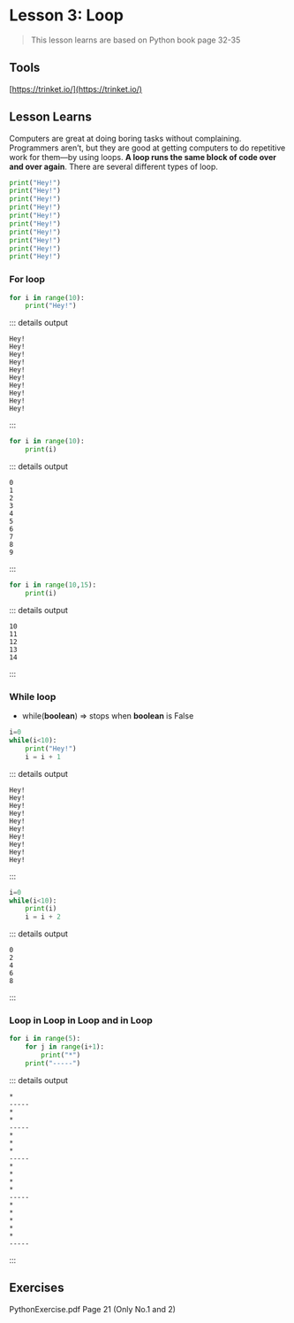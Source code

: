 # Lesson 3: Loop

> This lesson learns are based on Python book page 32-35

## Tools
[https://trinket.io/](https://trinket.io/)

## Lesson Learns

Computers are great at doing boring tasks without
complaining. Programmers aren’t, but they are good at
getting computers to do repetitive work for them—by
using loops. **A loop runs the same block of code over
and over again**. There are several different types of loop.
```python
print("Hey!")
print("Hey!")
print("Hey!")
print("Hey!")
print("Hey!")
print("Hey!")
print("Hey!")
print("Hey!")
print("Hey!")
print("Hey!")
```

### For loop

```python
for i in range(10):
    print("Hey!")
```
::: details output
```
Hey!
Hey!
Hey!
Hey!
Hey!
Hey!
Hey!
Hey!
Hey!
Hey!
```
:::


```python
for i in range(10):
    print(i)
```
::: details output
```
0
1
2
3
4
5
6
7
8
9
```
:::

```python
for i in range(10,15):
    print(i)
```
::: details output
```
10
11
12
13
14
```
:::

### While loop
- while(**boolean**) => stops when **boolean** is False
```python
i=0
while(i<10):
    print("Hey!")
    i = i + 1
```
::: details output
```
Hey!
Hey!
Hey!
Hey!
Hey!
Hey!
Hey!
Hey!
Hey!
Hey!
```
:::
```python
i=0
while(i<10):
    print(i)
    i = i + 2
```
::: details output
```
0
2
4
6
8
```
:::

### Loop in Loop in Loop and in Loop
```python
for i in range(5):
    for j in range(i+1):
        print("*")
    print("-----")
```
::: details output
```
*
-----
*
*
-----
*
*
*
-----
*
*
*
*
-----
*
*
*
*
*
-----
```
:::

## Exercises
PythonExercise.pdf Page 21 (Only No.1 and 2)